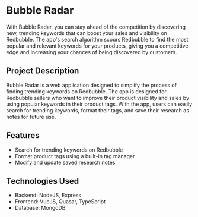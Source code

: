 # Bubble Radar

With Bubble Radar, you can stay ahead of the competition by discovering new, trending keywords that can boost your sales and visibility on Redbubble. The app's search algorithm scours Redbubble to find the most popular and relevant keywords for your products, giving you a competitive edge and increasing your chances of being discovered by customers.

## Project Description

Bubble Radar is a web application designed to simplify the process of finding trending keywords on Redbubble. The app is designed for Redbubble sellers who want to improve their product visibility and sales by using popular keywords in their product tags. With the app, users can easily search for trending keywords, format their tags, and save their research as notes for future use.

## Features

- Search for trending keywords on Redbubble
- Format product tags using a built-in tag manager
- Modify and update saved research notes

## Technologies Used

- Backend: NodeJS, Express
- Frontend: VueJS, Quasar, TypeScript
- Database: MongoDB
